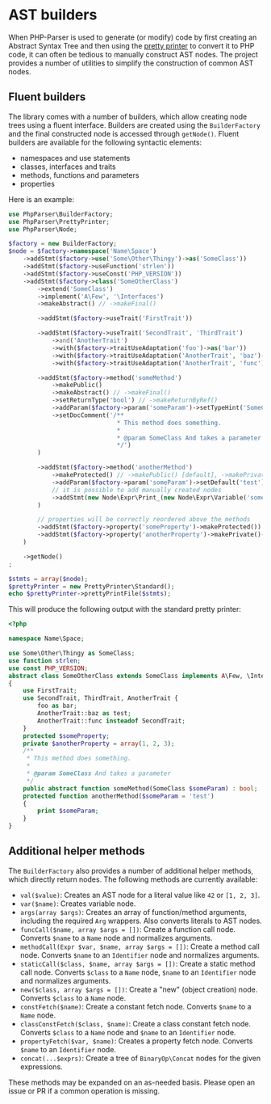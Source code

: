 AST builders
============

When PHP-Parser is used to generate (or modify) code by first creating an Abstract Syntax Tree and
then using the [pretty printer](Pretty_printing.markdown) to convert it to PHP code, it can often
be tedious to manually construct AST nodes. The project provides a number of utilities to simplify
the construction of common AST nodes.

Fluent builders
---------------

The library comes with a number of builders, which allow creating node trees using a fluent
interface. Builders are created using the `BuilderFactory` and the final constructed node is
accessed through `getNode()`. Fluent builders are available for
the following syntactic elements:

 * namespaces and use statements
 * classes, interfaces and traits
 * methods, functions and parameters
 * properties

Here is an example:

```php
use PhpParser\BuilderFactory;
use PhpParser\PrettyPrinter;
use PhpParser\Node;

$factory = new BuilderFactory;
$node = $factory->namespace('Name\Space')
    ->addStmt($factory->use('Some\Other\Thingy')->as('SomeClass'))
    ->addStmt($factory->useFunction('strlen'))
    ->addStmt($factory->useConst('PHP_VERSION'))
    ->addStmt($factory->class('SomeOtherClass')
        ->extend('SomeClass')
        ->implement('A\Few', '\Interfaces')
        ->makeAbstract() // ->makeFinal()

        ->addStmt($factory->useTrait('FirstTrait'))

        ->addStmt($factory->useTrait('SecondTrait', 'ThirdTrait')
            ->and('AnotherTrait')
            ->with($factory->traitUseAdaptation('foo')->as('bar'))
            ->with($factory->traitUseAdaptation('AnotherTrait', 'baz')->as('test'))
            ->with($factory->traitUseAdaptation('AnotherTrait', 'func')->insteadof('SecondTrait')))

        ->addStmt($factory->method('someMethod')
            ->makePublic()
            ->makeAbstract() // ->makeFinal()
            ->setReturnType('bool') // ->makeReturnByRef()
            ->addParam($factory->param('someParam')->setTypeHint('SomeClass'))
            ->setDocComment('/**
                              * This method does something.
                              *
                              * @param SomeClass And takes a parameter
                              */')
        )

        ->addStmt($factory->method('anotherMethod')
            ->makeProtected() // ->makePublic() [default], ->makePrivate()
            ->addParam($factory->param('someParam')->setDefault('test'))
            // it is possible to add manually created nodes
            ->addStmt(new Node\Expr\Print_(new Node\Expr\Variable('someParam')))
        )

        // properties will be correctly reordered above the methods
        ->addStmt($factory->property('someProperty')->makeProtected())
        ->addStmt($factory->property('anotherProperty')->makePrivate()->setDefault(array(1, 2, 3)))
    )

    ->getNode()
;

$stmts = array($node);
$prettyPrinter = new PrettyPrinter\Standard();
echo $prettyPrinter->prettyPrintFile($stmts);
```

This will produce the following output with the standard pretty printer:

```php
<?php

namespace Name\Space;

use Some\Other\Thingy as SomeClass;
use function strlen;
use const PHP_VERSION;
abstract class SomeOtherClass extends SomeClass implements A\Few, \Interfaces
{
    use FirstTrait;
    use SecondTrait, ThirdTrait, AnotherTrait {
        foo as bar;
        AnotherTrait::baz as test;
        AnotherTrait::func insteadof SecondTrait;
    }
    protected $someProperty;
    private $anotherProperty = array(1, 2, 3);
    /**
     * This method does something.
     *
     * @param SomeClass And takes a parameter
     */
    public abstract function someMethod(SomeClass $someParam) : bool;
    protected function anotherMethod($someParam = 'test')
    {
        print $someParam;
    }
}
```

Additional helper methods
-------------------------

The `BuilderFactory` also provides a number of additional helper methods, which directly return
nodes. The following methods are currently available:

 * `val($value)`: Creates an AST node for a literal value like `42` or `[1, 2, 3]`.
 * `var($name)`: Creates variable node.
 * `args(array $args)`: Creates an array of function/method arguments, including the required `Arg`
   wrappers. Also converts literals to AST nodes.
 * `funcCall($name, array $args = [])`: Create a function call node. Converts `$name` to a `Name`
   node and normalizes arguments.
 * `methodCall(Expr $var, $name, array $args = [])`: Create a method call node. Converts `$name` to
   an `Identifier` node and normalizes arguments.
 * `staticCall($class, $name, array $args = [])`: Create a static method call node. Converts
   `$class` to a `Name` node, `$name` to an `Identifier` node and normalizes arguments.
 * `new($class, array $args = [])`: Create a "new" (object creation) node. Converts `$class` to a
   `Name` node.
 * `constFetch($name)`: Create a constant fetch node. Converts `$name` to a `Name` node.
 * `classConstFetch($class, $name)`: Create a class constant fetch node. Converts `$class` to a
   `Name` node and `$name` to an `Identifier` node.
 * `propertyFetch($var, $name)`: Creates a property fetch node. Converts `$name` to an `Identifier`
   node.
 * `concat(...$exprs)`: Create a tree of `BinaryOp\Concat` nodes for the given expressions.

These methods may be expanded on an as-needed basis. Please open an issue or PR if a common
operation is missing.
